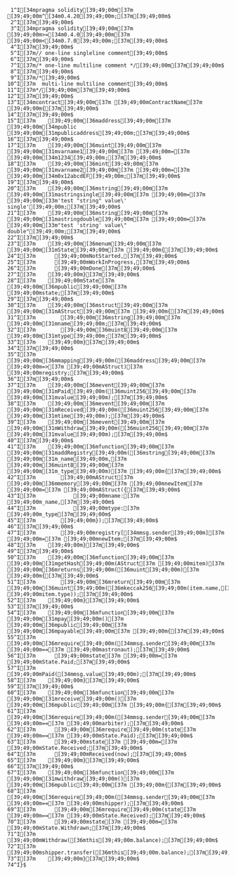      1^I[34mpragma solidity[39;49;00m[37m [39;49;00m^[34m0.4.20[39;49;00m;[37m[39;49;00m$
     2^I[37m[39;49;00m$
     3^I[34mpragma solidity[39;49;00m[37m [39;49;00m>=[34m0.4.0[39;49;00m[37m [39;49;00m<[34m0.7.0[39;49;00m;[37m[39;49;00m$
     4^I[37m[39;49;00m$
     5^I[37m// one-line singleline comment[39;49;00m$
     6^I[37m[39;49;00m$
     7^I[37m/* one-line multiline comment */[39;49;00m[37m[39;49;00m$
     8^I[37m[39;49;00m$
     9^I[37m/*[39;49;00m$
    10^I[37m  multi-line multiline comment[39;49;00m$
    11^I[37m*/[39;49;00m[37m[39;49;00m$
    12^I[37m[39;49;00m$
    13^I[34mcontract[39;49;00m[37m [39;49;00mContractName[37m [39;49;00m{[37m[39;49;00m$
    14^I[37m[39;49;00m$
    15^I[37m    [39;49;00m[36maddress[39;49;00m[37m [39;49;00m[34mpublic [39;49;00m[31mpublicaddress[39;49;00m;[37m[39;49;00m$
    16^I[37m[39;49;00m$
    17^I[37m    [39;49;00m[36muint[39;49;00m[37m [39;49;00m[31mvarname1[39;49;00m[37m [39;49;00m=[37m [39;49;00m[34m1234[39;49;00m;[37m[39;49;00m$
    18^I[37m    [39;49;00m[36mint[39;49;00m[37m [39;49;00m[31mvarname2[39;49;00m[37m [39;49;00m=[37m [39;49;00m[34m0x12abcdEF[39;49;00m;[37m[39;49;00m$
    19^I[37m[39;49;00m$
    20^I[37m    [39;49;00m[36mstring[39;49;00m[37m [39;49;00m[31mastringsingle[39;49;00m[37m [39;49;00m=[37m [39;49;00m[33m'test "string" value\' single'[39;49;00m;[37m[39;49;00m$
    21^I[37m    [39;49;00m[36mstring[39;49;00m[37m [39;49;00m[31mastringdouble[39;49;00m[37m [39;49;00m=[37m [39;49;00m[33m"test 'string' value\" double"[39;49;00m;[37m[39;49;00m$
    22^I[37m[39;49;00m$
    23^I[37m    [39;49;00m[36menum[39;49;00m[37m [39;49;00m[31mState[39;49;00m[37m [39;49;00m{[37m[39;49;00m$
    24^I[37m      [39;49;00mNotStarted,[37m[39;49;00m$
    25^I[37m      [39;49;00mWorkInProgress,[37m[39;49;00m$
    26^I[37m      [39;49;00mDone[37m[39;49;00m$
    27^I[37m    [39;49;00m}[37m[39;49;00m$
    28^I[37m    [39;49;00mState[37m [39;49;00m[36mpublic[39;49;00m[37m [39;49;00mstate;[37m[39;49;00m$
    29^I[37m[39;49;00m$
    30^I[37m    [39;49;00m[36mstruct[39;49;00m[37m [39;49;00m[31mAStruct[39;49;00m[37m [39;49;00m{[37m[39;49;00m$
    31^I[37m        [39;49;00m[36mstring[39;49;00m[37m [39;49;00m[31mname[39;49;00m;[37m[39;49;00m$
    32^I[37m        [39;49;00m[36muint8[39;49;00m[37m [39;49;00m[31mtype[39;49;00m;[37m[39;49;00m$
    33^I[37m    [39;49;00m}[37m[39;49;00m$
    34^I[37m[39;49;00m$
    35^I[37m    [39;49;00m[36mmapping[39;49;00m([36maddress[39;49;00m[37m [39;49;00m=>[37m [39;49;00mAStruct)[37m [39;49;00mregistry;[37m[39;49;00m$
    36^I[37m[39;49;00m$
    37^I[37m    [39;49;00m[36mevent[39;49;00m[37m [39;49;00m[31mPaid[39;49;00m([36muint256[39;49;00m[37m [39;49;00m[31mvalue[39;49;00m);[37m[39;49;00m$
    38^I[37m    [39;49;00m[36mevent[39;49;00m[37m [39;49;00m[31mReceived[39;49;00m([36muint256[39;49;00m[37m [39;49;00m[31mtime[39;49;00m);[37m[39;49;00m$
    39^I[37m    [39;49;00m[36mevent[39;49;00m[37m [39;49;00m[31mWithdraw[39;49;00m([36muint256[39;49;00m[37m [39;49;00m[31mvalue[39;49;00m);[37m[39;49;00m$
    40^I[37m[39;49;00m$
    41^I[37m    [39;49;00m[36mfunction[39;49;00m[37m [39;49;00m[31maddRegistry[39;49;00m([36mstring[39;49;00m[37m [39;49;00m[31m_name[39;49;00m,[37m [39;49;00m[36muint8[39;49;00m[37m [39;49;00m[31m_type[39;49;00m)[37m [39;49;00m{[37m[39;49;00m$
    42^I[37m        [39;49;00mAStruct[37m [39;49;00m[36mmemory[39;49;00m[37m [39;49;00mnewItem[37m [39;49;00m=[37m [39;49;00mAStruct({[37m[39;49;00m$
    43^I[37m            [39;49;00mname:[37m [39;49;00m_name,[37m[39;49;00m$
    44^I[37m            [39;49;00mtype:[37m [39;49;00m_type[37m[39;49;00m$
    45^I[37m        [39;49;00m});[37m[39;49;00m$
    46^I[37m[39;49;00m$
    47^I[37m        [39;49;00mregistry[[34mmsg.sender[39;49;00m][37m [39;49;00m=[37m [39;49;00mnewItem;[37m[39;49;00m$
    48^I[37m    [39;49;00m}[37m[39;49;00m$
    49^I[37m[39;49;00m$
    50^I[37m    [39;49;00m[36mfunction[39;49;00m[37m [39;49;00m[31mgetHash[39;49;00m(AStruct[37m [39;49;00mitem)[37m [39;49;00m[36mreturns[39;49;00m([36muint[39;49;00m)[37m [39;49;00m{[37m[39;49;00m$
    51^I[37m        [39;49;00m[36mreturn[39;49;00m[37m [39;49;00m[36muint[39;49;00m([36mkeccak256[39;49;00m(item.name,[37m [39;49;00mitem.type));[37m[39;49;00m$
    52^I[37m    [39;49;00m}[37m[39;49;00m$
    53^I[37m[39;49;00m$
    54^I[37m    [39;49;00m[36mfunction[39;49;00m[37m [39;49;00m[31mpay[39;49;00m()[37m [39;49;00m[36mpublic[39;49;00m[37m [39;49;00m[36mpayable[39;49;00m[37m [39;49;00m{[37m[39;49;00m$
    55^I[37m      [39;49;00m[36mrequire[39;49;00m([34mmsg.sender[39;49;00m[37m [39;49;00m==[37m [39;49;00mastronaut);[37m[39;49;00m$
    56^I[37m      [39;49;00mstate[37m [39;49;00m=[37m [39;49;00mState.Paid;[37m[39;49;00m$
    57^I[37m      [39;49;00mPaid([34mmsg.value[39;49;00m);[37m[39;49;00m$
    58^I[37m    [39;49;00m}[37m[39;49;00m$
    59^I[37m[39;49;00m$
    60^I[37m    [39;49;00m[36mfunction[39;49;00m[37m [39;49;00m[31mreceive[39;49;00m()[37m [39;49;00m[36mpublic[39;49;00m[37m [39;49;00m{[37m[39;49;00m$
    61^I[37m      [39;49;00m[36mrequire[39;49;00m([34mmsg.sender[39;49;00m[37m [39;49;00m==[37m [39;49;00marbiter);[37m[39;49;00m$
    62^I[37m      [39;49;00m[36mrequire[39;49;00m(state[37m [39;49;00m==[37m [39;49;00mState.Paid);[37m[39;49;00m$
    63^I[37m      [39;49;00mstate[37m [39;49;00m=[37m [39;49;00mState.Received;[37m[39;49;00m$
    64^I[37m      [39;49;00mReceived(now);[37m[39;49;00m$
    65^I[37m    [39;49;00m}[37m[39;49;00m$
    66^I[37m[39;49;00m$
    67^I[37m    [39;49;00m[36mfunction[39;49;00m[37m [39;49;00m[31mwithdraw[39;49;00m()[37m [39;49;00m[36mpublic[39;49;00m[37m [39;49;00m{[37m[39;49;00m$
    68^I[37m      [39;49;00m[36mrequire[39;49;00m([34mmsg.sender[39;49;00m[37m [39;49;00m==[37m [39;49;00mshipper);[37m[39;49;00m$
    69^I[37m      [39;49;00m[36mrequire[39;49;00m(state[37m [39;49;00m==[37m [39;49;00mState.Received);[37m[39;49;00m$
    70^I[37m      [39;49;00mstate[37m [39;49;00m=[37m [39;49;00mState.Withdrawn;[37m[39;49;00m$
    71^I[37m      [39;49;00mWithdraw([36mthis[39;49;00m.balance);[37m[39;49;00m$
    72^I[37m      [39;49;00mshipper.transfer([36mthis[39;49;00m.balance);[37m[39;49;00m$
    73^I[37m    [39;49;00m}[37m[39;49;00m$
    74^I}$

